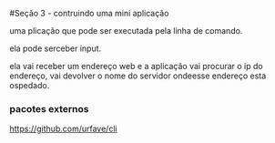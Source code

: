 #Seção 3 - contruindo uma mini aplicação

uma plicação que pode ser executada pela linha de comando.

ela pode serceber input.

ela vai receber um endereço web e a aplicação vai procurar o ip do endereço, vai devolver o nome do servidor ondeesse endereço esta ospedado.




### pacotes externos
https://github.com/urfave/cli